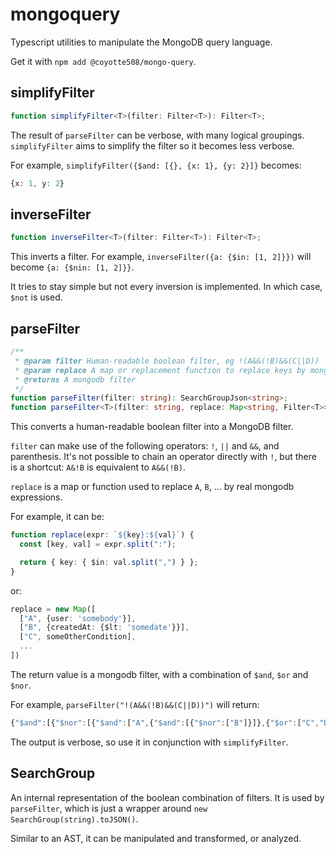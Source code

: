 # mongoquery

Typescript utilities to manipulate the MongoDB query language.

Get it with `npm add @coyotte508/mongo-query`.

## simplifyFilter

```ts
function simplifyFilter<T>(filter: Filter<T>): Filter<T>;
```

The result of `parseFilter` can be verbose, with many logical groupings. `simplifyFilter` aims to simplify the filter so it becomes less verbose.

For example, `simplifyFilter({$and: [{}, {x: 1}, {y: 2}]}` becomes:

```ts
{x: 1, y: 2}
```

## inverseFilter

```ts
function inverseFilter<T>(filter: Filter<T>): Filter<T>;
```

This inverts a filter. For example, `inverseFilter({a: {$in: [1, 2]}})` will become `{a: {$nin: [1, 2]}}`.

It tries to stay simple but not every inversion is implemented. In which case, `$not` is used.

## parseFilter

```ts
/**
 * @param filter Human-readable boolean filter, eg !(A&&(!B)&&(C||D))
 * @param replace A map or replacement function to replace keys by mongodb filters
 * @returns A mongodb filter
 */
function parseFilter(filter: string): SearchGroupJson<string>;
function parseFilter<T>(filter: string, replace: Map<string, Filter<T>> | ((key: string) => Filter<T>)): Filter<T>;
```

This converts a human-readable boolean filter into a MongoDB filter.

`filter` can make use of the following operators: `!`, `||` and `&&`, and parenthesis. It's not possible to chain an operator directly with `!`, but
there is a shortcut: `A&!B` is equivalent to `A&&(!B)`.

`replace` is a map or function used to replace `A`, `B`, ... by real mongodb expressions.

For example, it can be:

```ts
function replace(expr: `${key}:${val}`) {
  const [key, val] = expr.split(":");

  return { key: { $in: val.split(",") } };
}
```

or:

```ts
replace = new Map([
  ["A", {user: 'somebody'}],
  ["B", {createdAt: {$lt: 'somedate'}}],
  ["C", someOtherCondition],
  ...
])
```

The return value is a mongodb filter, with a combination of `$and`, `$or` and `$nor`.

For example, `parseFilter("!(A&&(!B)&&(C||D))")` will return:

```ts
{"$and":[{"$nor":[{"$and":["A",{"$and":[{"$nor":["B"]}]},{"$or":["C","D"]}]}]}]}
```

The output is verbose, so use it in conjunction with `simplifyFilter`.

## SearchGroup

An internal representation of the boolean combination of filters. It is used by `parseFilter`, which is just a wrapper around `new SearchGroup(string).toJSON()`.

Similar to an AST, it can be manipulated and transformed, or analyzed.
